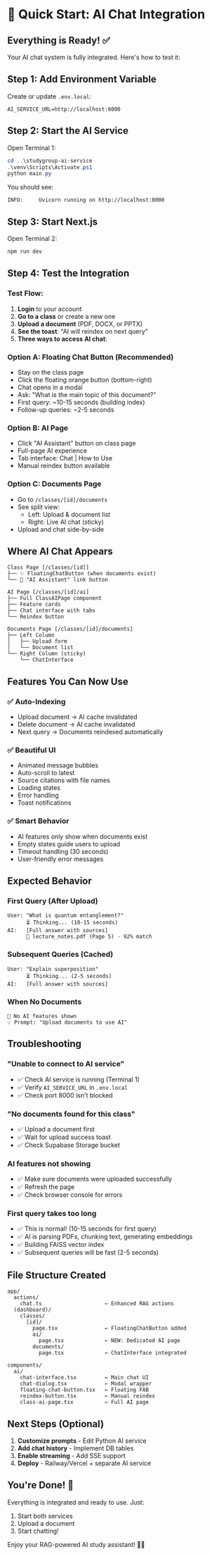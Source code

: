 # 🚀 Quick Start: AI Chat Integration

## Everything is Ready! ✅

Your AI chat system is fully integrated. Here's how to test it:

## Step 1: Add Environment Variable

Create or update `.env.local`:

```env
AI_SERVICE_URL=http://localhost:8000
```

## Step 2: Start the AI Service

Open Terminal 1:
```powershell
cd ..\studygroup-ai-service
.\venv\Scripts\Activate.ps1
python main.py
```

You should see:
```
INFO:     Uvicorn running on http://localhost:8000
```

## Step 3: Start Next.js

Open Terminal 2:
```powershell
npm run dev
```

## Step 4: Test the Integration

### Test Flow:
1. **Login** to your account
2. **Go to a class** or create a new one
3. **Upload a document** (PDF, DOCX, or PPTX)
4. **See the toast**: "AI will reindex on next query"
5. **Three ways to access AI chat**:

### Option A: Floating Chat Button (Recommended)
- Stay on the class page
- Click the floating orange button (bottom-right)
- Chat opens in a modal
- Ask: "What is the main topic of this document?"
- First query: ~10-15 seconds (building index)
- Follow-up queries: ~2-5 seconds

### Option B: AI Page
- Click "AI Assistant" button on class page
- Full-page AI experience
- Tab interface: Chat | How to Use
- Manual reindex button available

### Option C: Documents Page
- Go to `/classes/[id]/documents`
- See split view:
  - Left: Upload & document list
  - Right: Live AI chat (sticky)
- Upload and chat side-by-side

## Where AI Chat Appears

```
Class Page [/classes/[id]]
├── ✨ FloatingChatButton (when documents exist)
└── 🔗 "AI Assistant" link button

AI Page [/classes/[id]/ai]
├── Full ClassAIPage component
├── Feature cards
├── Chat interface with tabs
└── Reindex button

Documents Page [/classes/[id]/documents]
├── Left Column
│   ├── Upload form
│   └── Document list
└── Right Column (sticky)
    └── ChatInterface
```

## Features You Can Now Use

### ✅ Auto-Indexing
- Upload document → AI cache invalidated
- Delete document → AI cache invalidated
- Next query → Documents reindexed automatically

### ✅ Beautiful UI
- Animated message bubbles
- Auto-scroll to latest
- Source citations with file names
- Loading states
- Error handling
- Toast notifications

### ✅ Smart Behavior
- AI features only show when documents exist
- Empty states guide users to upload
- Timeout handling (30 seconds)
- User-friendly error messages

## Expected Behavior

### First Query (After Upload)
```
User: "What is quantum entanglement?"
      ⏳ Thinking... (10-15 seconds)
AI:   [Full answer with sources]
      📄 lecture_notes.pdf (Page 5) - 92% match
```

### Subsequent Queries (Cached)
```
User: "Explain superposition"
      ⏳ Thinking... (2-5 seconds)
AI:   [Full answer with sources]
```

### When No Documents
```
🤖 No AI features shown
💡 Prompt: "Upload documents to use AI"
```

## Troubleshooting

### "Unable to connect to AI service"
- ✅ Check AI service is running (Terminal 1)
- ✅ Verify `AI_SERVICE_URL` in `.env.local`
- ✅ Check port 8000 isn't blocked

### "No documents found for this class"
- ✅ Upload a document first
- ✅ Wait for upload success toast
- ✅ Check Supabase Storage bucket

### AI features not showing
- ✅ Make sure documents were uploaded successfully
- ✅ Refresh the page
- ✅ Check browser console for errors

### First query takes too long
- ✅ This is normal! (10-15 seconds for first query)
- ✅ AI is parsing PDFs, chunking text, generating embeddings
- ✅ Building FAISS vector index
- ✅ Subsequent queries will be fast (2-5 seconds)

## File Structure Created

```
app/
  actions/
    chat.ts                    ← Enhanced RAG actions
  (dashboard)/
    classes/
      [id]/
        page.tsx               ← FloatingChatButton added
        ai/
          page.tsx             ← NEW: Dedicated AI page
        documents/
          page.tsx             ← ChatInterface integrated

components/
  ai/
    chat-interface.tsx         ← Main chat UI
    chat-dialog.tsx            ← Modal wrapper
    floating-chat-button.tsx   ← Floating FAB
    reindex-button.tsx         ← Manual reindex
    class-ai-page.tsx          ← Full AI page
```

## Next Steps (Optional)

1. **Customize prompts** - Edit Python AI service
2. **Add chat history** - Implement DB tables
3. **Enable streaming** - Add SSE support
4. **Deploy** - Railway/Vercel + separate AI service

## You're Done! 🎉

Everything is integrated and ready to use. Just:
1. Start both services
2. Upload a document
3. Start chatting!

Enjoy your RAG-powered AI study assistant! 🤖✨
